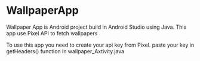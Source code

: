 # WallpaperApp

Wallpaper App is Android project build in Android Studio using Java. This app use Pixel API to fetch wallpapers

To use this app you need to create your api key from Pixel.
paste your key in getHeaders() function in wallpaper_Axtivity.java
